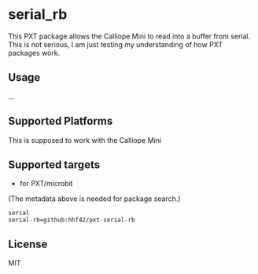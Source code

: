 # serial_rb

This PXT package allows the Calliope Mini to read into a buffer from serial. This is not serious, I am just testing my understanding of how PXT packages work.

## Usage

...

## Supported Platforms

This is supposed to work with the Calliope Mini

## Supported targets

* for PXT/microbit

(The metadata above is needed for package search.)

```package
serial
serial-rb=github:hhf42/pxt-serial-rb
```

## License

MIT
